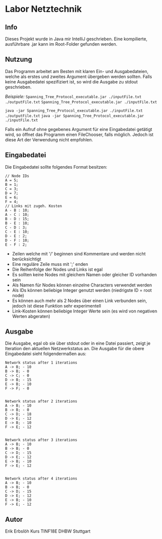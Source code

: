 # Labor Netztechnik

## Info
Dieses Projekt wurde in Java mir IntelliJ geschrieben. Eine kompilierte, ausführbare .jar kann im Root-Folder gefunden werden.

## Nutzung
Das Programm arbeitet am Besten mit klaren Ein- und Ausgabedateien, welche als erstes und zweites Argument übergeben werden sollten. Falls keine Ausgabedatei spezifiziert ist, so wird die Ausgabe zu stdout geschrieben.

_Beispiele:_
```Spanning_Tree_Protocol_executable.jar ./inputFile.txt ./outputFile.txt```
```Spanning_Tree_Protocol_executable.jar ./inputFile.txt```

```java -jar Spanning_Tree_Protocol_executable.jar ./inputFile.txt ./outputFile.txt```
```java -jar Spanning_Tree_Protocol_executable.jar ./inputFile.txt```

Falls ein Aufruf ohne gegebenes Argument für eine Eingabedatei getätigt wird, so öffnet das Programm einen FileChooser, falls möglich. Jedoch ist diese Art der Verwendung nicht empfohlen.

## Eingabedatei
Die Eingabedatei sollte folgendes Format besitzen:
```
// Node IDs
A = 5;
B = 1;
C = 3;
D = 7;
E = 6;
F = 4;
// Links mit zugeh. Kosten
A - B : 10;
A - C : 10;
B - D : 15;
B - E : 10;
C - D : 3;
C - E : 10;
D - E : 2;
D - F : 10;
E - F : 2;
```

- Zeilen welche mit '/' beginnen sind Kommentare und werden nicht berücksichtigt
- Eine reguläre Zeile muss mit ';' enden
- Die Reihenfolge der Nodes und Links ist egal
- Es sollten keine Nodes mit gleichem Namen oder gleicher ID vorhanden sein
- Als Namen für Nodes können einzelne Characters verwendet werden
- Als IDs können beliebige Integer genutzt werden (niedrigste ID = root node)
- Es können auch mehr als 2 Nodes über einen Link verbunden sein, jedoch ist diese Funktion sehr experimentell
- Link-Kosten können beliebige Integer Werte sein (es wird von negativen Werten abgeraten)

## Ausgabe
Die Ausgabe, egal ob sie über stdout oder in eine Datei passiert, zeigt je Iteration den aktuellen Netzwerkstatus an. Die Ausgabe für die obere Eingabedatei sieht folgendermaßen aus:
```
Network status after 1 iterations
A -> B; - 10
B -> B; - 0
C -> C; - 0
D -> B; - 15
E -> B; - 10
F -> F; - 0


Network status after 2 iterations
A -> B; - 10
B -> B; - 0
C -> D; - 18
D -> E; - 12
E -> B; - 10
F -> E; - 12


Network status after 3 iterations
A -> B; - 10
B -> B; - 0
C -> D; - 15
D -> E; - 12
E -> B; - 10
F -> E; - 12


Network status after 4 iterations
A -> B; - 10
B -> B; - 0
C -> D; - 15
D -> E; - 12
E -> B; - 10
F -> E; - 12
```

## Autor
Erik Erbslöh
Kurs TINF18E
DHBW Stuttgart
